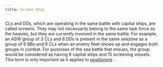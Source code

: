 ```yaml
---
title: Screen_Ship
---
```


CLs and DDs, which are operating in the same battle with capital ships, are called screens. They may not necessarily belong to the same task force as the heavies, but they are currently involved in the same battle. For example, an ASW group of 3 CLs and 6 DDs is present in the same seazone as a group of 6 BBs and 6 CLs when an enemy fleet shows up and engages both groups in combat. For purposes of the sea battle that ensues, the group would be considered as having 6 capital ships and 15 screening vessels. This term is only important as it applies to [positioning](/wiki/Positioning "Positioning") .

